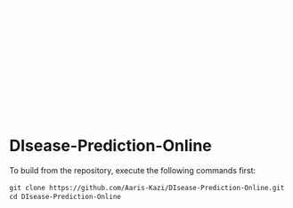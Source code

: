 ﻿<img src = "https://github.com/Aaris-Kazi/DIsease-Prediction-Online/blob/main/preview_doc/logo.gif" height =190px width=190px>
 
 # DIsease-Prediction-Online


To build from the repository, execute the following commands first:

    git clone https://github.com/Aaris-Kazi/DIsease-Prediction-Online.git
    cd DIsease-Prediction-Online

